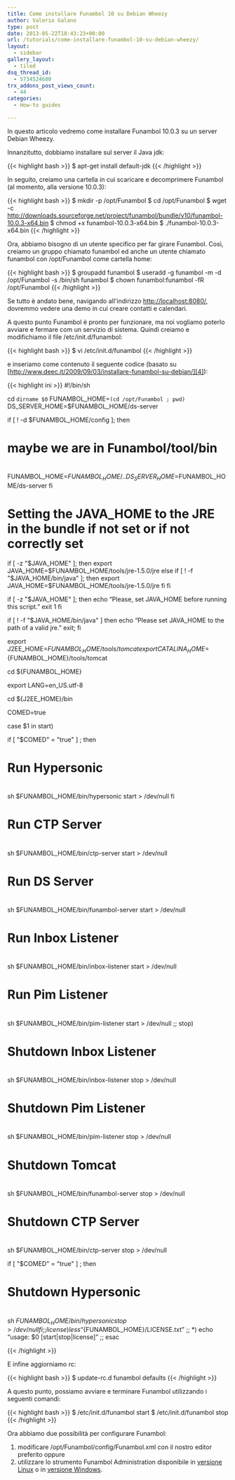 ```yaml
---
title: Come installare Funambol 10 su Debian Wheezy
author: Valerio Galano
type: post
date: 2013-05-22T18:43:23+00:00
url: /tutorials/come-installare-funambol-10-su-debian-wheezy/
layout:
  - sidebar
gallery_layout:
  - tiled
dsq_thread_id:
  - 5734524680
trx_addons_post_views_count:
  - 44
categories:
  - How-to guides

---
```

In questo articolo vedremo come installare Funambol 10.0.3 su un server Debian Wheezy.

Innanzitutto, dobbiamo installare sul server il Java jdk:

{{< highlight bash >}}
$ apt-get install default-jdk
{{< /highlight >}}

In seguito, creiamo una cartella in cui scaricare e decomprimere Funambol (al momento, alla versione 10.0.3):

{{< highlight bash >}}
$ mkdir -p /opt/Funambol
$ cd /opt/Funambol
$ wget -c http://downloads.sourceforge.net/project/funambol/bundle/v10/funambol-10.0.3-x64.bin
$ chmod +x funambol-10.0.3-x64.bin
$ ./funambol-10.0.3-x64.bin
{{< /highlight >}}

Ora, abbiamo bisogno di un utente specifico per far girare Funambol. Così, creiamo un gruppo chiamato funambol ed anche un utente chiamato funambol con /opt/Funambol come cartella home:



{{< highlight bash >}}
$ groupadd funambol
$ useradd -g funambol -m -d /opt/Funambol -s /bin/sh funambol
$ chown funambol:funambol -fR /opt/Funambol
{{< /highlight >}}

Se tutto è andato bene, navigando all'indirizzo [http://localhost:8080/][3], dovremmo vedere una demo in cui creare contatti e calendari.

A questo punto Funambol è pronto per funzionare, ma noi vogliamo poterlo avviare e fermare com un servizio di sistema. Quindi creiamo e modifichiamo il file /etc/init.d/funambol:

{{< highlight bash >}}
$ vi /etc/init.d/funambol
{{< /highlight >}}

e inseriamo come contenuto il seguente codice (basato su [http://www.deec.it/2009/09/03/installare-funambol-su-debian/][4]):

{{< highlight ini >}}
#!/bin/sh

cd `dirname $0`
 FUNAMBOL_HOME=`(cd /opt/Funambol ; pwd)`
 DS_SERVER_HOME=$FUNAMBOL_HOME/ds-server

if [ ! -d $FUNAMBOL_HOME/config ]; then
 #
 # maybe we are in Funambol/tool/bin
 #
 FUNAMBOL_HOME=$FUNAMBOL_HOME/..
 DS_SERVER_HOME=$FUNAMBOL_HOME/ds-server
 fi

# Setting the JAVA_HOME to the JRE in the bundle if not set or if not correctly set
 if [ -z "$JAVA_HOME" ]; then
 export JAVA_HOME=$FUNAMBOL_HOME/tools/jre-1.5.0/jre
 else
 if [ ! -f "$JAVA_HOME/bin/java" ]; then
 export JAVA_HOME=$FUNAMBOL_HOME/tools/jre-1.5.0/jre
 fi
 fi

if [ -z "$JAVA_HOME" ]; then
 echo “Please, set JAVA_HOME before running this script.”
 exit 1
 fi

if [ ! -f "$JAVA_HOME/bin/java" ]
 then
 echo “Please set JAVA_HOME to the path of a valid jre.”
 exit;
 fi

export J2EE_HOME=${FUNAMBOL_HOME}/tools/tomcat
 export CATALINA_HOME=${FUNAMBOL_HOME}/tools/tomcat

cd ${FUNAMBOL_HOME}

export LANG=en_US.utf-8

cd ${J2EE_HOME}/bin

COMED=true

case $1 in
 start)

if [ "$COMED" = "true" ] ; then
 #
 # Run Hypersonic
 #
 sh $FUNAMBOL_HOME/bin/hypersonic start > /dev/null
 fi

#
 # Run CTP Server
 #
 sh $FUNAMBOL_HOME/bin/ctp-server start > /dev/null

#
 # Run DS Server
 #
 sh $FUNAMBOL_HOME/bin/funambol-server start > /dev/null

#
 # Run Inbox Listener
 #
 sh $FUNAMBOL_HOME/bin/inbox-listener start > /dev/null

#
 # Run Pim Listener
 #
 sh $FUNAMBOL_HOME/bin/pim-listener start > /dev/null
 ;;
 stop)
 #
 # Shutdown Inbox Listener
 #
 sh $FUNAMBOL_HOME/bin/inbox-listener stop > /dev/null

#
 # Shutdown Pim Listener
 #
 sh $FUNAMBOL_HOME/bin/pim-listener stop > /dev/null

#
 # Shutdown Tomcat
 #
 sh $FUNAMBOL_HOME/bin/funambol-server stop > /dev/null

#
 # Shutdown CTP Server
 #
 sh $FUNAMBOL_HOME/bin/ctp-server stop > /dev/null

if [ "$COMED" = "true" ] ; then
 #
 # Shutdown Hypersonic
 #
 sh $FUNAMBOL_HOME/bin/hypersonic stop > /dev/null
 fi
 ;;
 license)
 less “${FUNAMBOL_HOME}/LICENSE.txt”
 ;;
 *)
 echo “usage: $0 [start|stop|license]”
 ;;
 esac

{{< /highlight >}}

E infine aggiorniamo rc:

{{< highlight bash >}}
$ update-rc.d funambol defaults
{{< /highlight >}}

A questo punto, possiamo avviare e terminare Funambol utilizzando i seguenti comandi:

{{< highlight bash >}}
$ /etc/init.d/funambol start
$ /etc/init.d/funambol stop
{{< /highlight >}}

Ora abbiamo due possibilità per configurare Funambol:

  1. modificare /opt/Funambol/config/Funambol.xml con il nostro editor preferito oppure
  2. utilizzare lo strumento Funambol Administration disponibile in [versione Linux][1] o in [versione Windows][2].

 [1]: http://downloads.sourceforge.net/project/funambol/admin-tool/v10/funambol-admin-10.0.0.tgz
 [2]: http://downloads.sourceforge.net/project/funambol/admin-tool/v10/funambol-admin-10.0.0.exe
 [3]: http://localhost:8080/
 [4]: http://www.deec.it/2009/09/03/installare-funambol-su-debian/